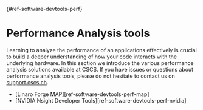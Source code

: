 [](){#ref-software-devtools-perf}
# Performance Analysis tools

Learning to analyze the performance of an applications effectively is crucial
to build a deeper understanding of how your code interacts with the underlying
hardware. In this section we introduce the various performance analysis
solutions available at CSCS. If you have issues or questions about performance
analysis tools, please do not hesitate to contact us on
[support.cscs.ch](https://support.cscs.ch).

* [Linaro Forge MAP][ref-software-devtools-perf-map]
* [NVIDIA Nsight Developer Tools][ref-software-devtools-perf-nvidia]

